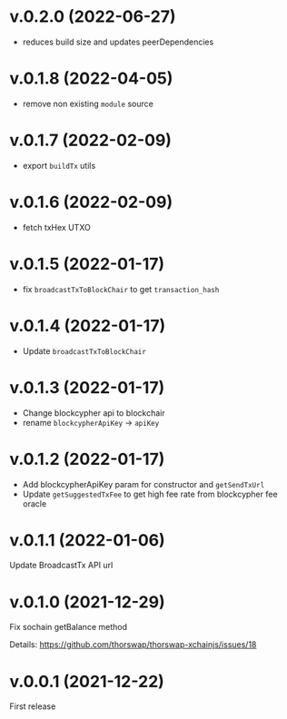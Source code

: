 # v.0.2.0 (2022-06-27)

- reduces build size and updates peerDependencies

# v.0.1.8 (2022-04-05)

- remove non existing `module` source

# v.0.1.7 (2022-02-09)

- export `buildTx` utils

# v.0.1.6 (2022-02-09)

- fetch txHex UTXO

# v.0.1.5 (2022-01-17)

- fix `broadcastTxToBlockChair` to get `transaction_hash`

# v.0.1.4 (2022-01-17)

- Update `broadcastTxToBlockChair`

# v.0.1.3 (2022-01-17)

- Change blockcypher api to blockchair
- rename `blockcypherApiKey` -> `apiKey`

# v.0.1.2 (2022-01-17)

- Add blockcypherApiKey param for constructor and `getSendTxUrl`
- Update `getSuggestedTxFee` to get high fee rate from blockcypher fee oracle

# v.0.1.1 (2022-01-06)

Update BroadcastTx API url

# v.0.1.0 (2021-12-29)

Fix sochain getBalance method

Details: https://github.com/thorswap/thorswap-xchainjs/issues/18

# v.0.0.1 (2021-12-22)

First release
